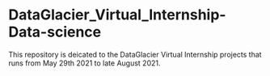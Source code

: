 # DataGlacier_Virtual_Internship-Data-science

This repository is deicated to the DataGlacier Virtual Internship projects that runs from May 29th 2021 to late August 2021.
